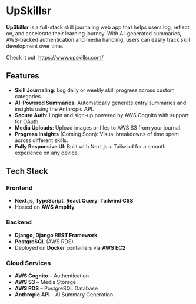# UpSkillsr

**UpSkillsr** is a full-stack skill journaling web app that helps users log, reflect on, and accelerate their learning journey. With AI-generated summaries, AWS-backed authentication and media handling, users can easily track skill development over time.

Check it out: https://www.upskillsr.com/

## Features

- **Skill Journaling**: Log daily or weekly skill progress across custom categories.
- **AI-Powered Summaries**: Automatically generate entry summaries and insights using the Anthropic API.
- **Secure Auth**: Login and sign-up powered by AWS Cognito with support for OAuth.
- **Media Uploads**: Upload images or files to AWS S3 from your journal.
- **Progress Insights** (Coming Soon): Visual breakdowns of time spent across different skills.
- **Fully Responsive UI**: Built with Next.js + Tailwind for a smooth experience on any device.

## Tech Stack

### Frontend

- **Next.js**, **TypeScript**, **React Query**, **Tailwind CSS**
- Hosted on **AWS Amplify**

### Backend

- **Django**, **Django REST Framework**
- **PostgreSQL** (AWS RDS)
- Deployed on **Docker** containers via **AWS EC2**

### Cloud Services

- **AWS Cognito** – Authentication
- **AWS S3** – Media Storage
- **AWS RDS** – PostgreSQL Database
- **Anthropic API** – AI Summary Generation
